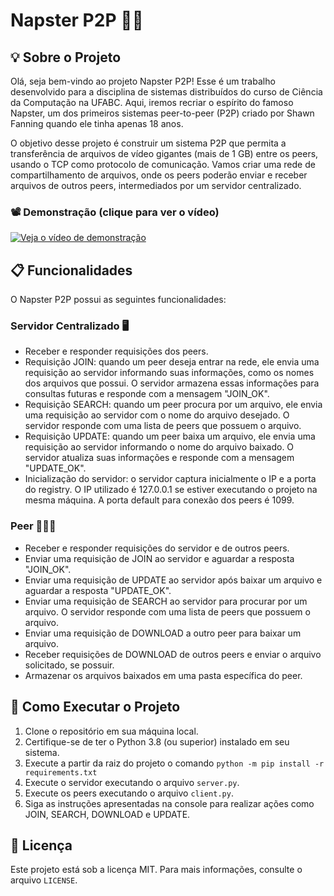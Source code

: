 # Napster P2P 🎵📡

## 💡 Sobre o Projeto

Olá, seja bem-vindo ao projeto Napster P2P! Esse é um trabalho desenvolvido para a disciplina de sistemas distribuídos do curso de Ciência da Computação na UFABC. Aqui, iremos recriar o espírito do famoso Napster, um dos primeiros sistemas peer-to-peer (P2P) criado por Shawn Fanning quando ele tinha apenas 18 anos.

O objetivo desse projeto é construir um sistema P2P que permita a transferência de arquivos de vídeo gigantes (mais de 1 GB) entre os peers, usando o TCP como protocolo de comunicação. Vamos criar uma rede de compartilhamento de arquivos, onde os peers poderão enviar e receber arquivos de outros peers, intermediados por um servidor centralizado.

### 📽️ Demonstração (clique para ver o vídeo) 

[![Veja o vídeo de demonstração](https://img.youtube.com/vi/oNyjzk0ND20/maxresdefault.jpg)](https://youtu.be/oNyjzk0ND20)

## 📋 Funcionalidades

O Napster P2P possui as seguintes funcionalidades:

### Servidor Centralizado 🖥️

- Receber e responder requisições dos peers.
- Requisição JOIN: quando um peer deseja entrar na rede, ele envia uma requisição ao servidor informando suas informações, como os nomes dos arquivos que possui. O servidor armazena essas informações para consultas futuras e responde com a mensagem "JOIN_OK".
- Requisição SEARCH: quando um peer procura por um arquivo, ele envia uma requisição ao servidor com o nome do arquivo desejado. O servidor responde com uma lista de peers que possuem o arquivo.
- Requisição UPDATE: quando um peer baixa um arquivo, ele envia uma requisição ao servidor informando o nome do arquivo baixado. O servidor atualiza suas informações e responde com a mensagem "UPDATE_OK".
- Inicialização do servidor: o servidor captura inicialmente o IP e a porta do registry. O IP utilizado é 127.0.0.1 se estiver executando o projeto na mesma máquina. A porta default para conexão dos peers é 1099.

### Peer 🧑‍🤝‍🧑

- Receber e responder requisições do servidor e de outros peers.
- Enviar uma requisição de JOIN ao servidor e aguardar a resposta "JOIN_OK".
- Enviar uma requisição de UPDATE ao servidor após baixar um arquivo e aguardar a resposta "UPDATE_OK".
- Enviar uma requisição de SEARCH ao servidor para procurar por um arquivo. O servidor responde com uma lista de peers que possuem o arquivo.
- Enviar uma requisição de DOWNLOAD a outro peer para baixar um arquivo.
- Receber requisições de DOWNLOAD de outros peers e enviar o arquivo solicitado, se possuir.
- Armazenar os arquivos baixados em uma pasta específica do peer.

## 🚀 Como Executar o Projeto

1. Clone o repositório em sua máquina local.
2. Certifique-se de ter o Python 3.8 (ou superior) instalado em seu sistema.
3. Execute a partir da raiz do projeto o comando `python -m pip install -r requirements.txt`
4. Execute o servidor executando o arquivo `server.py`.
5. Execute os peers executando o arquivo `client.py`.
6. Siga as instruções apresentadas na console para realizar ações como JOIN, SEARCH, DOWNLOAD e UPDATE.

## 📜 Licença

Este projeto está sob a licença MIT. Para mais informações, consulte o arquivo `LICENSE`.
